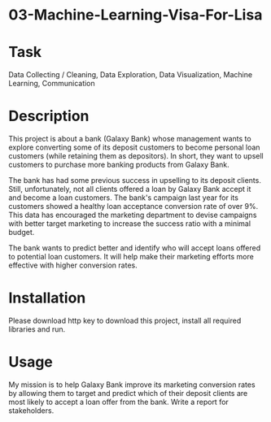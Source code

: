 # 03-Machine-Learning-Visa-For-Lisa
# Task
Data Collecting / Cleaning, Data Exploration, Data Visualization, Machine Learning, Communication

# Description
This project is about a bank (Galaxy Bank) whose management wants to explore converting some of its deposit customers to become personal loan customers (while retaining them as depositors). In short, they want to upsell customers to purchase more banking products from Galaxy Bank.

The bank has had some previous success in upselling to its deposit clients. Still, unfortunately, not all clients offered a loan by Galaxy Bank accept it and become a loan customers. The bank's campaign last year for its customers showed a healthy loan acceptance conversion rate of over 9%. This data has encouraged the marketing department to devise campaigns with better target marketing to increase the success ratio with a minimal budget.

The bank wants to predict better and identify who will accept loans offered to potential loan customers. It will help make their marketing efforts more effective with higher conversion rates.

# Installation
Please download http key to download this project, install all required libraries and run.

# Usage
My mission is to help Galaxy Bank improve its marketing conversion rates by allowing them to target and predict which of their deposit clients are most likely to accept a loan offer from the bank.
Write a report for stakeholders.